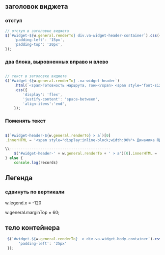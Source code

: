 ## заголовок виджета

### отступ 
```javascript
// отступ в заголовке виджета
$(`#widget-${w.general.renderTo} div.va-widget-header-container`).css({
    'padding-left': '15px',
    'padding-top': '20px',
});
```
### два блока, выровненных вправо и влево
```javascript

// текст в заголовке виджета
$(`#widget-${w.general.renderTo} .va-widget-header`)
    .html(`<span>Готовность маршрута, тонн</span> <span style='font-size:80%; color:coral'>Отправление маршрута: 05.10.2023</span>`)
    .css({
        'display': 'flex',
        'justify-content': 'space-between',
        'align-items':'end',
    });
```

### Поменять текст
```javascript

$(`#widget-header-${w.general.renderTo} > a`)[0]
.innerHTML = '<span style="display:inline-block;width:90%"> Динамика ПДЗ </span> <span style="font-weight:normal"> млн руб.</span>';

\\----------------------------------------------
    $('#widget-header-' + w.general.renderTo + ' > a')[0].innerHTML = '   Попали в ТОП-113   <span style="color:#4CAF50; font-weight:bold; font-size:120%; vertical-align:bottom;">' + records.length + '</span>';
} else {
    console.log(records)

```
## Легенда
### сдвинуть по вертикали

w.legend.x = -120

w.general.marginTop = 60;

## тело контейнера

```javascript
 $(`#widget-${w.general.renderTo}  > div.va-widget-body-container`).css({
      'padding-left': '25px'
 });
```
